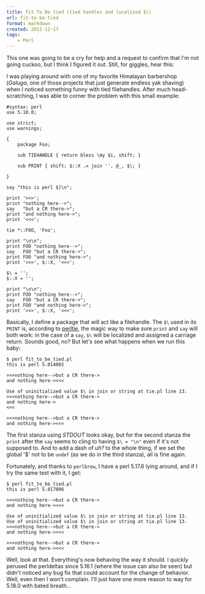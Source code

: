 ```yaml
---
title: Fit To Be tied (tied handles and localized $\)
url: fit-to-be-tied
format: markdown
created: 2012-12-17
tags:
    - Perl
---
```


This one was going to be a cry for help and a request to confirm that I'm not
going cuckoo, but I think I figured it out. Still, for giggles, hear this:

I was playing around with one of my favorite Himalayan barbershop (*Galuga*, one
of those projects that just generate endless yak shaving) when I noticed
something funny with tied filehandles. After much head-scratching, I was able
to corner the problem with this small example:


    #syntax: perl
    use 5.10.0;

    use strict;
    use warnings;

    {
        package Foo;

        sub TIEHANDLE { return bless \my $i, shift; }

        sub PRINT { shift; $::X .= join '', @_, $\; } 

    }

    say "this is perl $]\n";

    print '>>>';
    print "nothing here-->";
    say   "but a CR there->";
    print "and nothing here->";
    print '<<<';

    tie *::FOO, 'Foo';

    print "\n\n";
    print FOO "nothing here-->";
    say   FOO "but a CR there->";
    print FOO "and nothing here->";
    print '>>>', $::X, '<<<';

    $\ = '';
    $::X = '';

    print "\n\n";
    print FOO "nothing here-->";
    say   FOO "but a CR there->";
    print FOO "and nothing here->";
    print '>>>', $::X, '<<<';

Basically, I define a package that will act like a filehandle. The `$\` used
in its `PRINT` is, according to [perltie](http://perldoc.perl.org/perltie.html), the magic way to make sure
`print` and `say` will both work: in the case of a `say`, `$\` will be
localized and assigned a carriage return.  Sounds good, no? But let's see what
happens when we run this baby:


    $ perl fit_to_be_tied.pl 
    this is perl 5.014002

    >>>nothing here-->but a CR there->
    and nothing here-><<<

    Use of uninitialized value $\ in join or string at tie.pl line 13.
    >>>nothing here-->but a CR there->
    and nothing here->
    <<<

    >>>nothing here-->but a CR there->
    and nothing here-><<<

The first stanza using *STDOUT* looks okay, but for the second stanza the
`print` after the `say` seems to cling to having `$\ = "\n"` even if it's not
supposed to. And to add a dash of *uh?* to the whole thing, if we set the
global '$\' not to be `undef` (as we do in the third stanza), all is fine
again.

Fortunately, and thanks to `perlbrew`, I have a perl 5.17.6 lying around, and
if I try the same test with it, I get:

    $ perl fit_to_be_tied.pl 
    this is perl 5.017006

    >>>nothing here-->but a CR there->
    and nothing here-><<<

    Use of uninitialized value $\ in join or string at tie.pl line 13.
    Use of uninitialized value $\ in join or string at tie.pl line 13.
    >>>nothing here-->but a CR there->
    and nothing here-><<<

    >>>nothing here-->but a CR there->
    and nothing here-><<<

Well, look at that. Everything's now behaving the way it should. I quickly
perused the perldeltas since 5.16.1 (where the issue can also be seen) but
didn't noticed any bug fix that could account for the change of behavior.
Well, even then I won't complain. I'll just have one more reason to way for
5.18.0 with bated breath...

